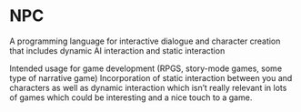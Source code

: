 # NPC
A programming language for interactive dialogue and character creation that includes dynamic AI interaction and static interaction

Intended usage for game development (RPGS, story-mode games, some type of narrative game)
Incorporation of static interaction between you and characters as well as dynamic interaction which isn’t really relevant in lots of games which could be interesting and a nice touch to a game.

